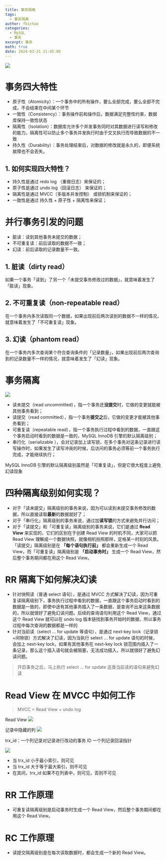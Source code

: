 ```yaml
---
title: 事务隔离
tags:
  - 事务隔离
author: fbichao
categories: 
  - MySQL
  - 事务
excerpt: 事务
math: true
date: 2024-03-21 21:45:00
---
```

![](https://file.fbichao.top/2024/03/e852a99bec52eae968cdb1a40525ab7e.png)
# 事务四大特性

- 原子性（Atomicity）：一个事务中的所有操作，要么全部完成，要么全部不完成，不会结束在中间某个环节
- 一致性（Consistency）：事务操作前和操作后，数据满足完整性约束，数据库保持一致性状态
- 隔离性（Isolation）：数据库允许多个并发事务同时对其数据进行读写和修改的能力，隔离性可以防止多个事务并发执行时由于交叉执行而导致数据的不一致
- 持久性（Durability）：事务处理结束后，对数据的修改就是永久的，即便系统故障也不会丢失。

## 1. 如何实现四大特性？

- 持久性是通过 redo log （重做日志）来保证的；
- 原子性是通过 undo log（回滚日志） 来保证的；
- 隔离性是通过 MVCC（多版本并发控制） 或锁机制来保证的；
- 一致性是通过 持久性 + 原子性 + 隔离性来保证；

# 并行事务引发的问题

- 脏读：读到其他事务未提交的数据；
- 不可重复读：前后读取的数据不一致；
- 幻读：前后读取的记录数量不一致。

## 1. 脏读（dirty read）

如果一个事务「读到」了另一个「未提交事务修改过的数据」，就意味着发生了「脏读」现象。

## 2. 不可重复读（non-repeatable read）

在一个事务内多次读取同一个数据，如果出现前后两次读到的数据不一样的情况，就意味着发生了「不可重复读」现象。

## 3. 幻读（phantom read）

在一个事务内多次查询某个符合查询条件的「记录数量」，如果出现前后两次查询到的记录数量不一样的情况，就意味着发生了「幻读」现象。

# 事务隔离

![](https://file.fbichao.top/2024/03/805f0ef6fea55aefe93f47d0c71ffbe5.png)

- 读未提交（read uncommitted），指一个事务还**没提交**时，它做的变更就能被其他事务看到；
- 读提交（read committed），指一个事务**提交之**后，它做的变更才能被其他事务看到；
- 可重复读（repeatable read），指一个事务执行过程中看到的数据，一直跟这个事务启动时看到的数据是一致的，MySQL InnoDB 引擎的默认隔离级别；
- 串行化（serializable ），会对记录加上读写锁，在多个事务对这条记录进行读写操作时，如果发生了读写冲突的时候，后访问的事务必须等前一个事务执行完成，才能继续执行；

MySQL InnoDB 引擎的默认隔离级别虽然是「可重复读」，但是它很大程度上避免幻读现象

# 四种隔离级别如何实现？

- 对于「读未提交」隔离级别的事务来说，因为可以读到未提交事务修改的数据，所以直接读取**最新**的数据就好了；
- 对于「串行化」隔离级别的事务来说，通过加**读写锁**的方式来避免并行访问；
- 对于「读提交」和「可重复读」隔离级别的事务来说，它们是通过 **Read View** 来实现的，它们的区别在于创建 Read View 的时机不同，大家可以把 Read View 理解成一个数据快照，就像相机拍照那样，定格某一时刻的风景。「读提交」隔离级别是在 **「每个语句执行前」** 都会重新生成一个 Read View，而「可重复读」隔离级别是 **「启动事务时」** 生成一个 Read View，然后整个事务期间都在用这个 Read View。

# RR 隔离下如何解决幻读

- 针对快照读（普通 select 语句），是通过 MVCC 方式解决了幻读，因为可重复读隔离级别下，事务执行过程中看到的数据，一直跟这个事务启动时看到的数据是一致的，即使中途有其他事务插入了一条数据，是查询不出来这条数据的，所以就很好了避免幻读问题。后续的查询语句利用这个 Read View，通过这个 Read View 就可以在 undo log 版本链找到事务开始时的数据，所以事务过程中每次查询的数据都是一样的
- 针对当前读（select ... for update 等语句），是通过 next-key lock（记录锁+间隙锁）方式解决了幻读，因为当执行 select ... for update 语句的时候，会加上 next-key lock，如果有其他事务在 next-key lock 锁范围内插入了一条记录，那么这个插入语句就会被阻塞，无法成功插入，所以就很好了避免幻读问题。

> 开启事务之后，马上执行 select ... for update 这类当前读的语句来避免幻读

# Read View 在 MVCC 中如何工作

> MVCC = Read View + undo log

Read View
![](https://file.fbichao.top/2024/03/9784835218f9efe79c7360ab92ba868c.png)

记录中隐藏的列
![](https://file.fbichao.top/2024/03/8800dbe039194119fcfeb3cec08f486d.png)

trx_id：一个列记录对记录进行改动的事务 ID
一个列记录回滚指针

![](https://file.fbichao.top/2024/03/aaa848479da85d290ce62af1d910d097.png)

- 当 trx_id 小于最小索引，则可见
- 当 trx_id 大于等于最大索引，则不可见
- 在其间，trx_id 如果不在列表中，则可见，否则不可见

# RR 工作原理

- 可重复读隔离级别是启动事务时生成一个 Read View，然后整个事务期间都在用这个 Read View。

# RC 工作原理

- 读提交隔离级别是在每次读取数据时，都会生成一个新的 Read View。
